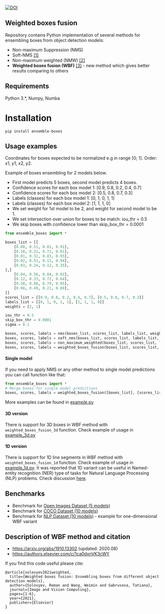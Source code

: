 [![DOI](https://zenodo.org/badge/217881799.svg)](https://zenodo.org/badge/latestdoi/217881799)

## Weighted boxes fusion

Repository contains Python implementation of several methods for ensembling boxes from object detection models: 

* Non-maximum Suppression (NMS)
* Soft-NMS [[1]](https://arxiv.org/abs/1704.04503)
* Non-maximum weighted (NMW) [[2]](http://openaccess.thecvf.com/content_ICCV_2017_workshops/papers/w14/Zhou_CAD_Scale_Invariant_ICCV_2017_paper.pdf)
* **Weighted boxes fusion (WBF)** [[3]](https://arxiv.org/abs/1910.13302) - new method which gives better results comparing to others 

## Requirements

Python 3.*, Numpy, Numba

# Installation

`pip install ensemble-boxes`

## Usage examples

Coordinates for boxes expected to be normalized e.g in range [0; 1]. Order: x1, y1, x2, y2. 

Example of boxes ensembling for 2 models below. 
* First model predicts 5 boxes, second model predicts 4 boxes.
* Confidence scores for each box model 1: [0.9, 0.8, 0.2, 0.4, 0.7]
* Confidence scores for each box model 2: [0.5, 0.8, 0.7, 0.3]
* Labels (classes) for each box model 1: [0, 1, 0, 1, 1]
* Labels (classes) for each box model 2: [1, 1, 1, 0]
* We set weight for 1st model to be 2, and weight for second model to be 1.
* We set intersection over union for boxes to be match: iou_thr = 0.5
* We skip boxes with confidence lower than skip_box_thr = 0.0001

```python
from ensemble_boxes import *

boxes_list = [[
    [0.00, 0.51, 0.81, 0.91],
    [0.10, 0.31, 0.71, 0.61],
    [0.01, 0.32, 0.83, 0.93],
    [0.02, 0.53, 0.11, 0.94],
    [0.03, 0.24, 0.12, 0.35],
],[
    [0.04, 0.56, 0.84, 0.92],
    [0.12, 0.33, 0.72, 0.64],
    [0.38, 0.66, 0.79, 0.95],
    [0.08, 0.49, 0.21, 0.89],
]]
scores_list = [[0.9, 0.8, 0.2, 0.4, 0.7], [0.5, 0.8, 0.7, 0.3]]
labels_list = [[0, 1, 0, 1, 1], [1, 1, 1, 0]]
weights = [2, 1]

iou_thr = 0.5
skip_box_thr = 0.0001
sigma = 0.1

boxes, scores, labels = nms(boxes_list, scores_list, labels_list, weights=weights, iou_thr=iou_thr)
boxes, scores, labels = soft_nms(boxes_list, scores_list, labels_list, weights=weights, iou_thr=iou_thr, sigma=sigma, thresh=skip_box_thr)
boxes, scores, labels = non_maximum_weighted(boxes_list, scores_list, labels_list, weights=weights, iou_thr=iou_thr, skip_box_thr=skip_box_thr)
boxes, scores, labels = weighted_boxes_fusion(boxes_list, scores_list, labels_list, weights=weights, iou_thr=iou_thr, skip_box_thr=skip_box_thr)
```

#### Single model

If you need to apply NMS or any other method to single model predictions you can call function like that:

```python
from ensemble_boxes import *
# Merge boxes for single model predictions
boxes, scores, labels = weighted_boxes_fusion([boxes_list], [scores_list], [labels_list], weights=None, method=method, iou_thr=iou_thr, thresh=thresh)
```

More examples can be found in [example.py](examples/example.py)

#### 3D version

There is support for 3D boxes in WBF method with `weighted_boxes_fusion_3d` function. Check example of usage in [example_3d.py](examples/example_3d.py)

#### 1D version

There is support for 1D line segments in WBF method with `weighted_boxes_fusion_1d` function. Check example of usage in [example_1d.py](examples/example_1d.py). It was reported that 1D variant can be useful in Named-entity recognition (NER) type of tasks for Natural Language Processing (NLP) problems. Check discussion [here](https://www.kaggle.com/c/feedback-prize-2021/discussion/313389).

## Benchmarks

* Benchmark for [Open Images Dataset (5 models)](benchmark_oid/README.md)
* Benchmark for [COCO Dataset (10 models)](benchmark_coco/README.md)
* Benchmark for [NLP Dataset (10 models)](benchmark_nlp/README.md) - example for one-dimensional WBF variant

## Description of WBF method and citation

* https://arxiv.org/abs/1910.13302 (updated: 2020.08)
* https://authors.elsevier.com/c/1ca0dxnVK3cWY 

If you find this code useful please cite:

```
@article{solovyev2021weighted,
  title={Weighted boxes fusion: Ensembling boxes from different object detection models},
  author={Solovyev, Roman and Wang, Weimin and Gabruseva, Tatiana},
  journal={Image and Vision Computing},
  pages={1-6},
  year={2021},
  publisher={Elsevier}
}
```
